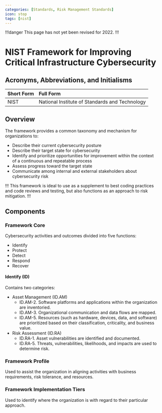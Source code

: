 ```yaml
---
categories: [Standards, Risk Management Standards]
icon: stop
tags: [nist]
---
```


!!!danger
This page has not yet been revised for 2022.
!!!

# NIST Framework for Improving Critical Infrastructure Cybersecurity

## Acronyms, Abbreviations, and Initialisms

Short Form | Full Form
:--- | :---
NIST | National Institute of Standards and Technology

## Overview

The framework provides a common taxonomy and mechanism for organizations to:

- Describe their current cybersecurity posture
- Describe their target state for cybersecurity
- Identify and prioritize opportunities for improvement within the context of a continuous and repeatable process
- Assess progress toward the target state
- Communicate among internal and external stakeholders about cybersecurity risk

!!!
This framework is ideal to use as a supplement to best coding practices and code reviews and testing, but also functions as an approach to risk mitigation.
!!!

## Components

### Framework Core

Cybersecurity activities and outcomes divided into five functions:

- Identify
- Protect
- Detect
- Respond
- Recover

#### Identify (ID)

Contains two categories:

- Asset Management (ID.AM)
  - ID.AM-2. Software platforms and applications within the organization are inventoried.
  - ID.AM-3. Organizational communication and data flows are mapped.
  - ID.AM-5. Resources (such as hardware, devices, data, and software) are prioritized based on their classification, criticality, and business value.
- Risk Assessment (ID.RA)
  - ID.RA-1. Asset vulnerabilities are identified and documented.
  - ID.RA-5. Threats, vulnerabilities, likelihoods, and impacts are used to determine risk.

### Framework Profile

Used to assist the organization in aligning activities with business requirements, risk tolerance, and resources.

### Framework Implementation Tiers

Used to identify where the organization is with regard to their particular approach.
